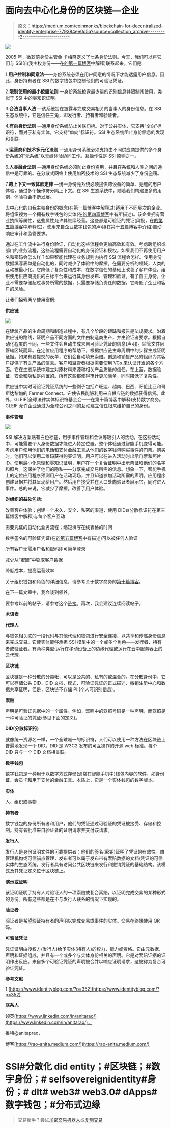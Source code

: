 # 面向去中心化身份的区块链—企业

> 原文：<https://medium.com/coinmonks/blockchain-for-decentralized-identity-enterprise-779384ee0d5a?source=collection_archive---------2----------------------->

![](img/bfdc6d44d075d1750689e07f584e575b.png)

2005 年，微软前身份主管金·卡梅隆定义了七条身份法则。今天，我们可以将它们与 SSI(自我主权身份——在[的第一篇博客](/blockchain-for-decentralized-identity/blockchain-for-decentralized-identity-self-sovereign-identity-de-mystified-f9bebd006e84)中解释)联系起来。它们是:

1.**用户控制和同意法**——身份系统必须在用户同意的情况下才能透露用户信息。因此，身份持有者在 SSI 的数字钱包中控制他们的可验证凭证。

2.**限制使用的最小披露法则** —身份系统披露最少量的识别信息并限制其使用，类似于 SSI 中的零知识证明。

3.**合法当事人法** —该系统旨在披露与完成交易相关的当事人的身份信息。在 SSI 生态系统中，它是信任三角，即发行者、持有者和验证者。

4.**有向身份法则** —通用身份系统防止关联句柄。对于公共实体，它支持“全向”标识符，而对于私有实体，它支持“单向”标识符。SSI 生态系统阻止身份信息的发现和关联。

5.**运营商和技术多元化法则** —通用身份系统必须支持由不同供应商提供的多个身份系统的“元系统”以无缝体验协同工作。互操作性是 SSI 原则之一。

6.**人类融合法则** —通用身份系统必须防止身份盗用，并且在系统和人类之间的通信中是可靠的。在分散式网络上使用加密技术的 SSI 生态系统减少了身份盗窃。

7.**跨上下文一致体验定律** —统一身份元系统必须提供跨设备的简单、无缝的用户体验，通过多个操作符分隔上下文。在 SSI 生态系统中，随着我们构建更多的用例，体验将会不断发展。

去中心化的自我主权身份的概念(在第一篇博客中解释过)适用于不同层次的企业。将组织视为一个拥有数字钱包的实体(在[的第四篇博客](/blockchain-for-decentralized-identity/blockchain-for-decentralized-identity-layer-2-digital-wallets-872cc67174b8)中有所描述)。该企业拥有营业执照等属性，这些属性允许其继续经营。这些都是可验证的凭证(风投，在[的第五篇博客](https://rao-anita.medium.com/blockchain-for-decentralized-identity-layer-3-the-trust-triangle-c5ed7965b470)中解释过)。使用来自企业数字钱包的声明(在第十五篇博客中介绍)自动响应审计和监管要求。

通过在工作流中进行身份验证，自动化这些流程会更加高效和有效。考虑跨组织或部门的业务流程，这些流程需要自动化的身份验证和授权。如果我们不再使用用户名和密码会怎么样？如果智能代理在业务规则内执行 SSI 流程会怎样。使用身份数据填写表单是自动化的，同时减少了体验中的摩擦。在需要分析的领域，人类的互动被最小化。它降低了复杂性和成本，在数字信任的基础上改善了客户体验。组织使用供应商提供的白标平台来运行其身份发布、管理和验证。有了自主身份，企业不需要存储超过事务所需的数据，只需要存储负责任的数据。它降低了企业和客户的风险。

让我们探索两个使用案例:

**供应链**

![](img/03c521768498c51a7e452262372f0063.png)

在建筑产品的生命周期和制造过程中，有几个阶段的跟踪和报告是法规要求。沿着供应链的路线，证明产品不同方面的文件由制造商生产，并由验证者要求。根据自动化程度的不同，一些文件会自动生成来自可验证凭证的信息(声明)。监管文件因管辖区域而异。在定位应用程序的帮助下，根据供应链生命周期中的步骤生成证明证据。如果有要提交的表单，它们会自动填充索赔。创造和销售产品的组织为其客户提供了有关产品的信息。客户和监管者根据需要使用 VCs 来认证开发的各个方面。它在生态系统中建立对原材料来源和相关产品质量的信任。在上面，数据验证，安全和隐私是内置的。所有这些都使得审计更加简单，同时降低了复杂性。

供应链中实时可验证凭证系统的一些例子包括卢旺达、越南、巴西、哥伦比亚和哥斯达黎加的 Farmer Connect。它使农民能够利用来自供应链的数据获得信贷。此外，GLEIF(全球法律实体标识符基金会——在第十篇博客中解释)支持数字商务。GLEIF 允许企业通过为全球公司之间的互动建立信任根来维护自己的身份。

**事件管理**

![](img/7496d8c55e946a970a28a0dd9b3271f8.png)

SSI 解决方案贴有白色标签，用于事件管理和会议等吸引人的活动，在这些活动中，可能需要个人身份数据才能进入特定位置。整个体验通过智能手机变得可能。考虑用户使用他们的电话和支付金融工具从他们的数字钱包购买事件的门票。购买时，他们可以使用二维码获得购买证明。用户可以在进入活动时出示门票和照片 ID。使用最小化原理和零知识证明，用户在一个复合证明中出示票证和他们的名字和照片。这保护了他们的隐私——分享完成交易所需的信息。想象一下，智能手机上的定位应用程序预测用户在活动现场，并且知道参加活动所需的声明。应用程序创建证据并将其呈现给用户。然后用户接受并在入口处向验证者展示它，同时进入事件。总的来说，它减少了摩擦，改善了用户体验。

**对组织的益处**包括:

改善客户体验；创建一个永久、安全、私密的渠道，使用 DIDs(分散标识符在第三篇博客中解释)与每个客户互动

需要凭证的自动化业务流程；缩短填写在线表格的时间

数字签名的可验证凭证(在[的第五篇博客](https://rao-anita.medium.com/blockchain-for-decentralized-identity-layer-3-the-trust-triangle-c5ed7965b470)中有描述)可以被任何人验证

所有客户无需用户名和密码即可简单登录

减少从“蜜罐”中窃取客户数据

降低成本，提高运营效率

关于组织钱包和角色的详细信息，请参考关于数字商务的[第十篇博客](https://rao-anita.medium.com/blockchain-for-decentralized-identity-digital-commerce-b04e23e795e8)。

在下一篇文章中，我会谈到领养。

要参考以前的帖子，请参考这个[链接](/blockchain-for-decentralized-identity/blockchain-for-decentralized-identity-7ed6d030db1d)。再次，我会建议连续阅读帖子。

**术语表**

**代理人**

与钱包相关联的一段代码与其他代理和钱包进行安全连接，以共享和传递身份信息来完成交易。它使实体能够承担 SSI 模型中的一个或多个角色——发行者、持有者或验证者。有两种类型:运行在移动设备上的边缘代理或运行在云中服务器上的云代理。

**区块链**

区块链是一种分散的分类帐，可以是公共的、私有的或混合的。在分散身份中，它可以存储公共 DID、DID 文档、模式、可验证凭证的正式描述、撤销注册中心和数据共享证明，但是，区块链不存储 PII(个人可识别信息)。

**索赔**

声明是可验证凭据中的一个属性。例如，驾照中的驾照号码是一种声明，而驾照是一种可验证的凭证(参见下面的定义)。

**DID(分散标识符)**

就像统一资源名一样，一个全球唯一的标识符，人们可以使用一种方法在区块链上普遍地发现一个 DID。DID 是 W3C2 发布的可互操作的开源 web 标准。每个 DID 只与一个 DID 文档相关联。

**数字钱包**

数字钱包是一种用于以数字方式存储(通常在智能手机中)钱包内容的软件，如身份证、会员卡和用于支付的金融工具。本质上，它是一个实体钱包的数字版本。

**实体**

人、组织或事物

**持有者**

数字钱包的身份所有者和用户，他们的凭证通过可验证的凭证被接受、存储和控制。持有者批准来自验证者的证明请求并交付该请求。

**发行人**

发行人是身份证明文件的可靠提供者；他们的签名(密钥)证明了凭证的有效性。由管理机构或可信锚点管理，发布者可以属于发布带有索赔数据的文档/凭证的可信实体的生态系统。发行者具有访问公共区块链来发行和撤销凭证的基础结构。该模式及其凭证定义位于区块链上。

**演示或证明**

该证明证明了持有人对验证人的一项索赔或复合索赔，以证明完成交易的某种形式的身份。所有这些都是在不与发行人联系的情况下实现的。

**验证者**

验证者是希望验证持有者的声明以完成交易或事件的实体。交易在终端使用 QR 码。

**可验证凭证**

凭证证明由授权方(发行人)给予实体(持有人)的权力、能力或资格。它由元数据、声明和证据组成，并且有一个或多个与实体身份相关的声明。它是对索赔证据的证明作出反应。来自多个可验证凭证的声明被合并以响应证明请求，这被称为复合可验证凭证。

**参考文献**

1.[https://www.identityblog.com/?p=352](https://www.identityblog.com/?p=352)

**联系人**

领英[https://www.linkedin.com/in/anitarao/](https://www.linkedin.com/in/anitarao/)，

推特@anitaprao，

博客[https://rao-anita.medium.com/](https://rao-anita.medium.com/)

# SSI#分散化 did entity；#区块链；#数字身份；# selfsovereignidentity#身份；# dlt# web3# web3.0# dApps#数字钱包；#分布式边缘

> 交易新手？尝试[加密交易机器人](/coinmonks/crypto-trading-bot-c2ffce8acb2a)或[复制交易](/coinmonks/top-10-crypto-copy-trading-platforms-for-beginners-d0c37c7d698c)